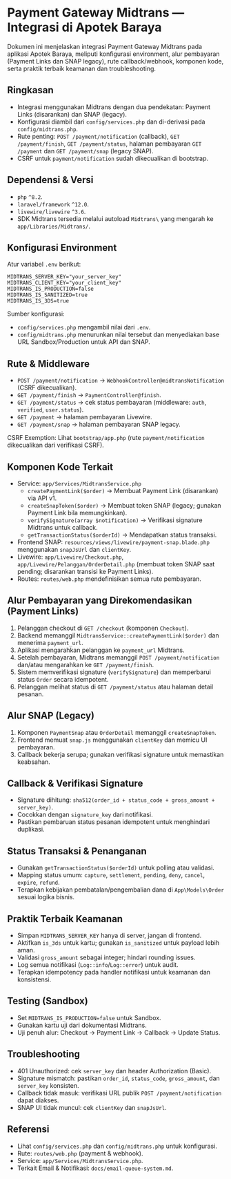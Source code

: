# Payment Gateway Midtrans — Integrasi di Apotek Baraya

Dokumen ini menjelaskan integrasi Payment Gateway Midtrans pada aplikasi Apotek Baraya, meliputi konfigurasi environment, alur pembayaran (Payment Links dan SNAP legacy), rute callback/webhook, komponen kode, serta praktik terbaik keamanan dan troubleshooting.

## Ringkasan
- Integrasi menggunakan Midtrans dengan dua pendekatan: Payment Links (disarankan) dan SNAP (legacy).
- Konfigurasi diambil dari `config/services.php` dan di-derivasi pada `config/midtrans.php`.
- Rute penting: `POST /payment/notification` (callback), `GET /payment/finish`, `GET /payment/status`, halaman pembayaran `GET /payment` dan `GET /payment/snap` (legacy SNAP).
- CSRF untuk `payment/notification` sudah dikecualikan di bootstrap.

## Dependensi & Versi
- `php` `^8.2`.
- `laravel/framework` `^12.0`.
- `livewire/livewire` `^3.6`.
- SDK Midtrans tersedia melalui autoload `Midtrans\` yang mengarah ke `app/Libraries/Midtrans/`.

## Konfigurasi Environment
Atur variabel `.env` berikut:

```
MIDTRANS_SERVER_KEY="your_server_key"
MIDTRANS_CLIENT_KEY="your_client_key"
MIDTRANS_IS_PRODUCTION=false
MIDTRANS_IS_SANITIZED=true
MIDTRANS_IS_3DS=true
```

Sumber konfigurasi:
- `config/services.php` mengambil nilai dari `.env`.
- `config/midtrans.php` menurunkan nilai tersebut dan menyediakan base URL Sandbox/Production untuk API dan SNAP.

## Rute & Middleware
- `POST /payment/notification` → `WebhookController@midtransNotification` (CSRF dikecualikan).
- `GET /payment/finish` → `PaymentController@finish`.
- `GET /payment/status` → cek status pembayaran (middleware: `auth`, `verified`, `user.status`).
- `GET /payment` → halaman pembayaran Livewire.
- `GET /payment/snap` → halaman pembayaran SNAP legacy.

CSRF Exemption: Lihat `bootstrap/app.php` (rute `payment/notification` dikecualikan dari verifikasi CSRF).

## Komponen Kode Terkait
- Service: `app/Services/MidtransService.php`
  - `createPaymentLink($order)` → Membuat Payment Link (disarankan) via API v1.
  - `createSnapToken($order)` → Membuat token SNAP (legacy; gunakan Payment Link bila memungkinkan).
  - `verifySignature(array $notification)` → Verifikasi signature Midtrans untuk callback.
  - `getTransactionStatus($orderId)` → Mendapatkan status transaksi.
- Frontend SNAP: `resources/views/livewire/payment-snap.blade.php` menggunakan `snapJsUrl` dan `clientKey`.
- Livewire: `app/Livewire/Checkout.php`, `app/Livewire/Pelanggan/OrderDetail.php` (membuat token SNAP saat pending; disarankan transisi ke Payment Links).
- Routes: `routes/web.php` mendefinisikan semua rute pembayaran.

## Alur Pembayaran yang Direkomendasikan (Payment Links)
1. Pelanggan checkout di `GET /checkout` (komponen `Checkout`).
2. Backend memanggil `MidtransService::createPaymentLink($order)` dan menerima `payment_url`.
3. Aplikasi mengarahkan pelanggan ke `payment_url` Midtrans.
4. Setelah pembayaran, Midtrans memanggil `POST /payment/notification` dan/atau mengarahkan ke `GET /payment/finish`.
5. Sistem memverifikasi signature (`verifySignature`) dan memperbarui status `Order` secara idempotent.
6. Pelanggan melihat status di `GET /payment/status` atau halaman detail pesanan.

## Alur SNAP (Legacy)
1. Komponen `PaymentSnap` atau `OrderDetail` memanggil `createSnapToken`.
2. Frontend memuat `snap.js` menggunakan `clientKey` dan memicu UI pembayaran.
3. Callback bekerja serupa; gunakan verifikasi signature untuk memastikan keabsahan.

## Callback & Verifikasi Signature
- Signature dihitung: `sha512(order_id + status_code + gross_amount + server_key)`.
- Cocokkan dengan `signature_key` dari notifikasi.
- Pastikan pembaruan status pesanan idempotent untuk menghindari duplikasi.

## Status Transaksi & Penanganan
- Gunakan `getTransactionStatus($orderId)` untuk polling atau validasi.
- Mapping status umum: `capture`, `settlement`, `pending`, `deny`, `cancel`, `expire`, `refund`.
- Terapkan kebijakan pembatalan/pengembalian dana di `App\Models\Order` sesuai logika bisnis.

## Praktik Terbaik Keamanan
- Simpan `MIDTRANS_SERVER_KEY` hanya di server, jangan di frontend.
- Aktifkan `is_3ds` untuk kartu; gunakan `is_sanitized` untuk payload lebih aman.
- Validasi `gross_amount` sebagai integer; hindari rounding issues.
- Log semua notifikasi (`Log::info`/`Log::error`) untuk audit.
- Terapkan idempotency pada handler notifikasi untuk keamanan dan konsistensi.

## Testing (Sandbox)
- Set `MIDTRANS_IS_PRODUCTION=false` untuk Sandbox.
- Gunakan kartu uji dari dokumentasi Midtrans.
- Uji penuh alur: Checkout → Payment Link → Callback → Update Status.

## Troubleshooting
- 401 Unauthorized: cek `server_key` dan header Authorization (Basic).
- Signature mismatch: pastikan `order_id`, `status_code`, `gross_amount`, dan `server_key` konsisten.
- Callback tidak masuk: verifikasi URL publik `POST /payment/notification` dapat diakses.
- SNAP UI tidak muncul: cek `clientKey` dan `snapJsUrl`.

## Referensi
- Lihat `config/services.php` dan `config/midtrans.php` untuk konfigurasi.
- Rute: `routes/web.php` (payment & webhook).
- Service: `app/Services/MidtransService.php`.
- Terkait Email & Notifikasi: `docs/email-queue-system.md`.